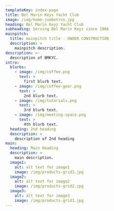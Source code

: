 ```yaml
---
templateKey: index-page
title: Bel Marin Keys Yacht Club
image: /img/home-jumbotron.jpg
heading: Bel Marin Keys Yacht Club
subheading: Serving Bel Marin Keys since 1966
mainpitch:
  title: mainpitch title - UNDER CONSTRUCTION
  description: >
    mainpitch description.
description: >-
  description of BMKYC.
intro:
  blurbs:
    - image: /img/coffee.png
      text: >
        first blurb text.
    - image: /img/coffee-gear.png
      text: >
        2nd blurb text.
    - image: /img/tutorials.png
      text: >
        3rd blurb text.
    - image: /img/meeting-space.png
      text: >
        4th blurb text.
  heading: 2nd heading
  description: >
    description of 2nd heading
main:
  heading: Main Heading
  description: >
    main description.
  image1:
    alt: alt text for image1
    image: /img/products-grid3.jpg
  image2:
    alt: alt text for image2
    image: /img/products-grid2.jpg
  image3:
    alt: alt text for image3
    image: /img/products-grid1.jpg
---
```

